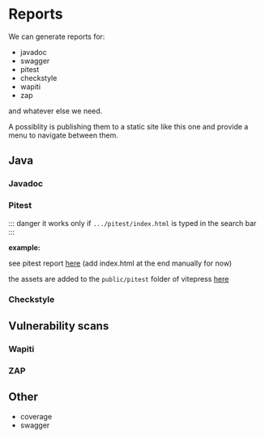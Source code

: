 # Reports

We can generate reports for:
- javadoc
- swagger
- pitest
- checkstyle
- wapiti
- zap

and whatever else we need.

A possiblity is publishing them to a static site like this one and provide a menu to navigate between them.

## Java

### Javadoc

### Pitest

::: danger
it works only if `.../pitest/index.html` is typed in the search bar
:::

**example:**

see pitest report [here](/reports/pitest/index.html) (add index.html at
the end manually for now)

the assets are added to the `public/pitest` folder of vitepress [here](https://github.com/gipo355/angular-tomcat-gradle-monorepo/tree/dev/docs/web/public/reports/pitest)

### Checkstyle

## Vulnerability scans

### Wapiti

### ZAP

## Other

- coverage
- swagger
